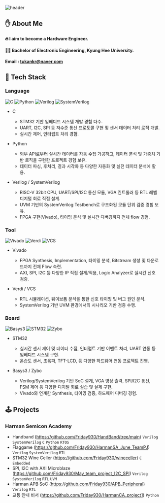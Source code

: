 <!-- ## Hi there 👋 -->

<!--
**Friday930/Friday930** is a ✨ _special_ ✨ repository because its `README.md` (this file) appears on your GitHub profile.

Here are some ideas to get you started:

- 🔭 I’m currently working on ...
- 🌱 I’m currently learning ...
- 👯 I’m looking to collaborate on ...
- 🤔 I’m looking for help with ...
- 💬 Ask me about ...
- 📫 How to reach me: ...
- 😄 Pronouns: ...
- ⚡ Fun fact: ...
-->

<!-- Header -->

![header](https://capsule-render.vercel.app/api?type=waving&color=auto&height=300&section=header&text=Good%20to%20see%20you👋&fontSize=90)

<!-- Body -->

## ✋ About Me
#### :fire: I aim to become a Hardware Engineer.
#### 👨‍🎓 Bachelor of Electronic Engineering, Kyung Hee University.
#### Email : tukankr@naver.com

## 🧱 Tech Stack
### Language
![C](https://img.shields.io/badge/Lang-C-2AD8E8?style=for-the-badge)
![Python](https://img.shields.io/badge/Lang-Python-3776AB?style=for-the-badge)
![Verilog](https://img.shields.io/badge/HDL-Verilog-ff5722?style=for-the-badge)
![SystemVerilog](https://img.shields.io/badge/HDL-SystemVerilog-ff9800?style=for-the-badge)
- C
    - STM32 기반 임베디드 시스템 개발 경험 다수.
    - UART, I2C, SPI 등 저수준 통신 프로토콜 구현 및 센서 데이터 처리 로직 개발.
    - 실시간 제어, 인터럽트 처리 경험.

- Python
    - 외부 API로부터 실시간 데이터를 자동 수집·가공하고, 데이터 분석 및 가중치 기반 로직을 구현한 프로젝트 경험 보유.
    - 데이터 파싱, 후처리, 결과 시각화 등 다양한 자동화 및 실전 데이터 분석에 활용.

- Verilog / SystemVerilog
    - RISC-V 32bit CPU, UART/SPI/I2C 통신 모듈, VGA 컨트롤러 등 RTL 레벨 디지털 회로 직접 설계.
    - UVM 기반의 SystemVerilog Testbench로 구조화된 모듈 단위 검증 경험 보유.
    - FPGA 구현(Vivado), 타이밍 분석 및 실시간 디버깅까지 전체 flow 경험.

### Tool
<!-- ![Cadence](https://img.shields.io/badge/Tool-Cadence-E92F1A?style=for-the-badge)
![PADS](https://img.shields.io/badge/Tool-PADS-3D0AE4?style=for-the-badge) -->
![Vivado](https://img.shields.io/badge/Tool-Vivado-904cab?style=for-the-badge&logo=&logoColor=white)
![Verdi](https://img.shields.io/badge/Tool-Verdi-00C853?style=for-the-badge)
![VCS](https://img.shields.io/badge/Tool-VCS-00695C?style=for-the-badge)
- Vivado
    - FPGA Synthesis, Implementation, 타이밍 분석, Bitstream 생성 및 다운로드까지 전체 Flow 숙련.
    - AXI, SPI, I2C 등 다양한 IP 직접 설계/적용, Logic Analyzer로 실시간 신호 검증.

- Verdi / VCS
    - RTL 시뮬레이션, 웨이브폼 분석을 통한 신호 타이밍 및 버그 원인 분석.
    - SystemVerilog 기반 UVM 환경에서의 시나리오 기반 검증 수행.
### Board
<!-- ![Raspberry Pi](https://img.shields.io/badge/Board-RaspberryPi-C51A4A?style=for-the-badge) -->
![Basys3](https://img.shields.io/badge/Board-Basys3-0535c6?style=for-the-badge)
![STM32](https://img.shields.io/badge/Board-STM32-003057?style=for-the-badge)
![Zybo](https://img.shields.io/badge/Board-Zybo-03b335?style=for-the-badge)
- STM32
    - 실시간 센서 제어 및 데이터 수집, 인터럽트 기반 이벤트 처리, UART 연동 등 임베디드 시스템 구현.
    - 온습도 센서, 초음파, TFT-LCD, 등 다양한 하드웨어 연동 프로젝트 진행.

- Basys3 / Zybo
    - Verilog/SystemVerilog 기반 SoC 설계, VGA 영상 출력, SPI/I2C 통신, FSM 제어 등 다양한 디지털 회로 실습 및 실제 구현.
    - Vivado와 연계한 Synthesis, 타이밍 검증, 하드웨어 디버깅 경험.

## 🕹️ Projects
### Harman Semicon Academy
- Handband (https://github.com/Friday930/HandBand/tree/main) `Verilog` `SystemVerilog` `C` `Python` `RTOS`
- Flaggame (https://github.com/Friday930/HarmanSA_June_TeamPJ) `Verilog` `SystemVerilog` `RTL`
- STM32 Wine Celler (https://github.com/Friday930/wineceller) `C` `Embedded`
- SPI, I2C with AXI Microblaze (https://github.com/Friday930/May_team_project_I2C_SPI) `Verilog` `SystemVerilog` `RTL` `UVM`
- Harman APB SoC (https://github.com/Friday930/APB_Peripheral) `Verilog` `RTL`
- 교통 안내 비서 (https://github.com/Friday930/HarmanCA_project1) `Python`



